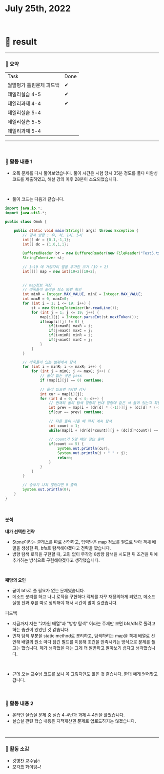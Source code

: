 # July 25th, 2022 
<br>

# 🍏 result
---

### 📜 **요약**
  <table>
    <tr>
      <td>Task</td>
      <td>Done</td>
    </tr>
    <tr>
      <td>월말평가 틀린문제 피드백</td>
      <td>✔</td>
    </tr>
    <tr>
      <td>데일리실습 4-5</td>
      <td>✔</td>
    </tr>
    <tr>
      <td>데일리과제 4-4</td>
      <td>✔</td>
    </tr>
    <tr>
      <td>데일리실습 5-4</td>
      <td></td>
    </tr>
    <tr>
      <td>데일리실습 5-5</td>
      <td></td>
    </tr>
    <tr>
      <td>데일리과제 5-4</td>
      <td></td>
    </tr>
  </table>

---
<br>

### 📜 **활동 내용 1**
- 오목 문제를 다시 풀어보았습니다. 풀이 시간은 시험 당시 35분 정도를 풀다 미완성 코드를 제출하였고, 해설 강의 이후 28분이 소요되었습니다.
<br>

- 풀이 코드는 다음과 같습니다.

```Java
import java.io.*;
import java.util.*;

public class Omok {

	public static void main(String[] args) throws Exception {
		// 검사 방향 : 우, 하, 1시, 5시
		int[] dr = {0,1,-1,1};
		int[] dc = {1,0,1,1};
		
		BufferedReader br = new BufferedReader(new FileReader("Test5.txt"));
		StringTokenizer st;
		
		// 1~19 에 가장자리 열을 추가한 크기 (19 + 2)
		int[][] map = new int[19+2][19+2];
		
		
		// map정보 저장
		// 바둑돌이 놓여진 최소 범위 확인
		int minR = Integer.MAX_VALUE, minC = Integer.MAX_VALUE;
		int maxR = 0, maxC=0;
		for (int i = 1; i <= 19; i++) {
			st = new StringTokenizer(br.readLine());
			for (int j = 1; j <= 19; j++) {
				map[i][j] = Integer.parseInt(st.nextToken());
				if(map[i][j] != 0) {
					if(i>maxR) maxR = i;
					if(j>maxC) maxC = j;
					if(i<minR) minR = i;
					if(j<minC) minC = j;
				}
			}
		}

	    // 바둑돌이 있는 범위에서 탐색
		for (int i = minR; i <= maxR; i++) {
			for (int j = minC; j <= maxC; j++) {
				// 돌이 없는 곳은 pass
				if (map[i][j] == 0) continue;
				
				// 돌이 있으면 4방향 검사
				int cur = map[i][j];
				for (int d = 0; d < 4; d++) {
					// 현재의 돌의 탐색 방향의 반대 방향에 같은 색 돌이 있는지 확인 
					int prev = map[i + (dr[d] * (-1))][j + (dc[d] * (-1))];
					if(cur == prev) continue;
					
					// 다른 돌이 나올 때 까지 계속 탐색
					int count = 1;
					while(map[i + (dr[d]*count)][j + (dc[d]*count)] == cur) count++;
					
					// count가 5일 때만 정답 출력
					if(count == 5) {
						System.out.println(cur);
						System.out.println(i + " " + j);
						return;
					}
				}
			}
		}
		
		// 승부가 나지 않았다면 0 출력
		System.out.println(0);
	}
}
```
<br>

#### 분석

**내가 선택한 전략**
- Stone이라는 클래스를 따로 선언하고, 입력받은 map 정보를 필드로 받아 객체 배열을 생성한 뒤, bfs로 탐색해야겠다고 전략을 짰습니다.
- 방향 탐색 로직을 구현할 때, 고민 없이 무작정 8방향 탐색을 시도한 뒤 조건을 뒤에 추가하는 방식으로 구현해야겠다고 생각했습니다.
<br>

**패망의 요인**
- 굳이 bfs로 풀 필요가 없는 문제였습니다.
- 메소드 분리를 하고 나니 로직을 구현하다 객체를 자꾸 재정의하게 되었고, 메소드 실행 전과 후를 따로 정의해야 해서 시간이 많이 걸렸습니다.

피드백
- 지금까지 저는 "2차원 배열"과 "방향 탐색" 이라는 주제만 보면 bfs/dfs로 풀려고 하는 습관이 있었던 것 같습니다.
- 먼저 탐색 부분을 static method로 분리하고, 탐색하려는 map을 객체 배열로 선언해 배열의 원소 마다 담긴 필드를 이용해 조건을 만족시키는 방식으로 문제를 풀고는 했습니다. 제가 생각했을 때는 그게 더 깔끔하고 알아보기 쉽다고 생각했습니다.
<br>

- 근데 오늘 교수님 코드를 보니 꼭 그렇지만도 않은 것 같습니다. 한대 쎄게 얻어맞고 갑니다.
<br>

### 📜 **활동 내용 2**
- 온라인 실습실 문제 중 실습 4-4번과 과제 4-4번을 풀었습니다.
- 실습실 관련 학습 내용은 지적재산권 문제로 업로드하지는 않겠습니다.
<br>

---

### 📜 **활동 소감**
- 갓병찬 교수님🔥
- 모각코 화이팅~!

